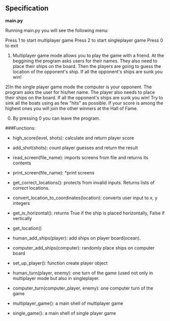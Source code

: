 ## Specification


__main.py__

Running main.py you will see the following menu: 

Press 1 to start multiplayer game
Press 2 to start singleplayer game
Press 0 to exit


1) Multiplayer game mode allows you to play the game with a friend. At the beggining the program asks users for their names. They also need to place their ships on the board. Then the players are going to guess the location of the opponent's ship. If all the opponent's ships are sunk you win!

2)In the single player game mode the computer is your opponent. The program asks the user for his/her name. The player also needs to place their ships on the board. If all the opponent's ships are sunk you win! Try to sink all the boats using as few "hits" as possible. If your score is among the highest ones you will join the other winners at the Hall of Fame.

0) By pressing 0 you can leave the program.


###Functions:

* high_score(level, shots): calculate and return player score


* add_shot(shots): count player guesses and return the result


* read_screen(file_name): imports screens from file and returns its contents


* print_screen(file_name): *print screens


* get_correct_locations(): protects from invalid inputs. Returns lists of correct locations.
    

* convert_location_to_coordinates(location): converts user input to x, y integers


* get_is_horizontal(): returns True if the ship is placed horizontally, False if vertically


* get_location() 


* human_add_ships(player): add ships on player board(ocean). 


* computer_add_ships(computer): randomly place ships on computer board

    
* set_up_player(): function create player object 


* human_turn(player, enemy): one turn of the game (used not only in multiplayer mode but also in singleplayer.


* computer_turn(computer_player, enemy): one computer turn of the game 


* multiplayer_game(): a main shell of multiplayer game


* single_game(): a main shell of single player game


